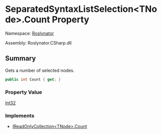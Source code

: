 # SeparatedSyntaxListSelection\<TNode>\.Count Property

Namespace: [Roslynator](../../README.md)

Assembly: Roslynator\.CSharp\.dll

## Summary

Gets a number of selected nodes\.

```csharp
public int Count { get; }
```

### Property Value

[Int32](https://docs.microsoft.com/en-us/dotnet/api/system.int32)

### Implements

* [IReadOnlyCollection\<TNode>.Count](https://docs.microsoft.com/en-us/dotnet/api/system.collections.generic.ireadonlycollection-1.count)
